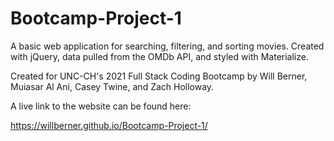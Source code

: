 # Bootcamp-Project-1

A basic web application for searching, filtering, and sorting movies. Created with jQuery, data pulled from the OMDb API, and styled with Materialize.

Created for UNC-CH's 2021 Full Stack Coding Bootcamp by Will Berner, Muiasar Al Ani, Casey Twine, and Zach Holloway.

A live link to the website can be found here:

https://willberner.github.io/Bootcamp-Project-1/
